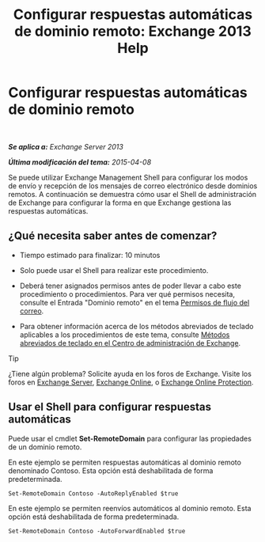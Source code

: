 ﻿---
title: 'Configurar respuestas automáticas de dominio remoto: Exchange 2013 Help'
TOCTitle: Configurar respuestas automáticas de dominio remoto
ms:assetid: 3d88a1fb-4b62-419a-a50d-ffd868e229d0
ms:mtpsurl: https://technet.microsoft.com/es-es/library/JJ657720(v=EXCHG.150)
ms:contentKeyID: 49895585
ms.date: 04/23/2018
mtps_version: v=EXCHG.150
ms.translationtype: HT
---

# Configurar respuestas automáticas de dominio remoto

 

_**Se aplica a:** Exchange Server 2013_

_**Última modificación del tema:** 2015-04-08_

Se puede utilizar Exchange Management Shell para configurar los modos de envío y recepción de los mensajes de correo electrónico desde dominios remotos. A continuación se demuestra cómo usar el Shell de administración de Exchange para configurar la forma en que Exchange gestiona las respuestas automáticas.

## ¿Qué necesita saber antes de comenzar?

  - Tiempo estimado para finalizar: 10 minutos

  - Solo puede usar el Shell para realizar este procedimiento.

  - Deberá tener asignados permisos antes de poder llevar a cabo este procedimiento o procedimientos. Para ver qué permisos necesita, consulte el Entrada "Dominio remoto" en el tema [Permisos de flujo del correo](mail-flow-permissions-exchange-2013-help.md).

  - Para obtener información acerca de los métodos abreviados de teclado aplicables a los procedimientos de este tema, consulte [Métodos abreviados de teclado en el Centro de administración de Exchange](keyboard-shortcuts-in-the-exchange-admin-center-exchange-online-protection-help.md).


> [!TIP]
> ¿Tiene algún problema? Solicite ayuda en los foros de Exchange. Visite los foros en <A href="https://go.microsoft.com/fwlink/p/?linkid=60612">Exchange Server</A>, <A href="https://go.microsoft.com/fwlink/p/?linkid=267542">Exchange Online</A>, o <A href="https://go.microsoft.com/fwlink/p/?linkid=285351">Exchange Online Protection</A>.



## Usar el Shell para configurar respuestas automáticas

Puede usar el cmdlet **Set-RemoteDomain** para configurar las propiedades de un dominio remoto.

En este ejemplo se permiten respuestas automáticas al dominio remoto denominado Contoso. Esta opción está deshabilitada de forma predeterminada.

    Set-RemoteDomain Contoso -AutoReplyEnabled $true

En este ejemplo se permiten reenvíos automáticos al dominio remoto. Esta opción está deshabilitada de forma predeterminada.

    Set-RemoteDomain Contoso -AutoForwardEnabled $true

